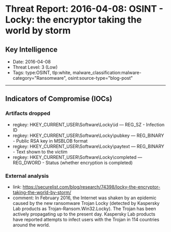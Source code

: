 # Threat Report: 2016-04-08: OSINT - Locky: the encryptor taking the world by storm


## Key Intelligence
* Date: 2016-04-08
* Threat Level: 3 (Low)
* Tags: type:OSINT, tlp:white, malware_classification:malware-category="Ransomware", osint:source-type="blog-post"

---

## Indicators of Compromise (IOCs)
### Artifacts dropped
* regkey: HKEY_CURRENT_USER\Software\Locky\id — REG_SZ - Infection ID
* regkey: HKEY_CURRENT_USER\Software\Locky\pubkey — REG_BINARY - Public RSA key in MSBLOB format
* regkey: HKEY_CURRENT_USER\Software\Locky\paytext — REG_BINARY - Text shown to the victim
* regkey: HKEY_CURRENT_USER\Software\Locky\completed — REG_DWORD - Status (whether encryption is completed)

### External analysis
* link: https://securelist.com/blog/research/74398/locky-the-encryptor-taking-the-world-by-storm/
* comment: In February 2016, the Internet was shaken by an epidemic caused by the new ransomware Trojan Locky (detected by Kaspersky Lab products as Trojan-Ransom.Win32.Locky). The Trojan has been actively propagating up to the present day. Kaspersky Lab products have reported attempts to infect users with the Trojan in 114 countries around the world.
